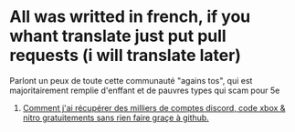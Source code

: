 # All was writted in french, if you whant translate just put pull requests (i will translate later)

Parlont un peux de toute cette communauté "agains tos", qui est majoritairement remplie d'enffant et de pauvres types qui scam pour 5e

1. [Comment j'ai récupérer des milliers de comptes discord, code xbox & nitro gratuitements sans rien faire graçe à github.](https://github.com/Its-Vichy/lets-talk-about-discord/blob/main/Grabber.md)
